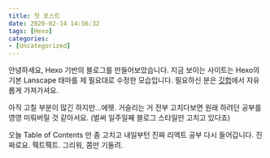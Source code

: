 ```yaml
---
title: 첫 포스트
date: 2020-02-14 14:56:32
tags: [Hexo]
categories:
- [Uncategorized]
---
```

안녕하세요, Hexo 기반의 블로그를 만들어보았습니다.
지금 보이는 사이트는 Hexo의 기본 Lanscape 태마를 제 필요대로 수정한 모습입니다.
필요하신 분은 [깃헙](https://github.com/ejilee/weiji)에서 자유롭게 가져가셔요.

아직 고칠 부분이 많긴 하지만...에헷.
거슬리는 거 전부 고치다보면 원래 하려던 공부를 영영 미뤄버릴 것 같아서요.
(벌써 일주일째 블로그 스타일만 고치고 있다죠)

오늘 Table of Contents 만 좀 고치고 내일부턴 진짜 리액트 공부 다시 들어갑니다.
진짜로요. 뤡트뤡트. 그리워, 쫌만 기둘려.